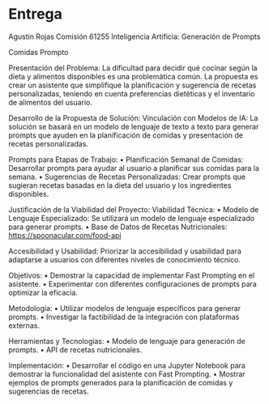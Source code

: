 # Entrega
Agustin Rojas 										Comisión 61255 
Inteligencia Artificia: Generación de Prompts

Comidas Prompto


Presentación del Problema: La dificultad para decidir qué cocinar según la dieta y alimentos disponibles es una problemática común. La propuesta es crear un asistente que simplifique la planificación y sugerencia de recetas personalizadas, teniendo en cuenta preferencias dietéticas y el inventario de alimentos del usuario.

Desarrollo de la Propuesta de Solución:
Vinculación con Modelos de IA: La solución se basará en un modelo de lenguaje de texto a texto para generar prompts que ayuden en la planificación de comidas y presentación de recetas personalizadas.

Prompts para Etapas de Trabajo:
•	Planificación Semanal de Comidas: Desarrollar prompts para ayudar al usuario a planificar sus comidas para la semana.
•	Sugerencias de Recetas Personalizadas: Crear prompts que sugieran recetas basadas en la dieta del usuario y los ingredientes disponibles.

Justificación de la Viabilidad del Proyecto:
Viabilidad Técnica:
•	Modelo de Lenguaje Especializado: Se utilizará un modelo de lenguaje especializado para generar prompts.
•	Base de Datos de Recetas Nutricionales: https://spoonacular.com/food-api


Accesibilidad y Usabilidad: Priorizar la accesibilidad y usabilidad para adaptarse a usuarios con diferentes niveles de conocimiento técnico.



Objetivos:
•	Demostrar la capacidad de implementar Fast Prompting en el asistente.
•	Experimentar con diferentes configuraciones de prompts para optimizar la eficacia.

Metodología:
•	Utilizar modelos de lenguaje específicos para generar prompts.
•	Investigar la factibilidad de la integración con plataformas externas.

Herramientas y Tecnologías:
•	Modelo de lenguaje para generación de prompts.
•	API de recetas nutricionales.

Implementación:
•	Desarrollar el código en una Jupyter Notebook para demostrar la funcionalidad del asistente con Fast Prompting.
•	Mostrar ejemplos de prompts generados para la planificación de comidas y sugerencias de recetas.


